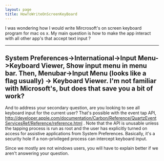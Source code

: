 ```yaml
---
layout: page
title: HowToWriteOnScreenKeyBoard
---
```


I was wondering how I would write Mircrosoft's on screen keyboard program for mac os x.
My main question is how to make the app interact with all other app's that accept text input ?

----
System Preferences->International->Input Menu->Keyboard Viewer, Show input menu in menu bar.
Then, Menubar->Input Menu (looks like a flag usually) -> Keyboard Viewer.
I'm not familiar with Microsoft's, but does that save you a bit of work?
----
And to address your secondary question, are you looking to see all keyboard input for the current user?  That's possible with the event tap API, http://developer.apple.com/documentation/Carbon/Reference/QuartzEventServicesRef/Reference/reference.html .  Note that the API is unusable unless the tapping process is run as root and the user has explicitly turned on access for assistive applications from System Preferences.  Basically, it's a security hole if a non-privileged process can intercept keyboard input.

Since we mostly are not windows users, you will have to explain better if we aren't answering your question.

